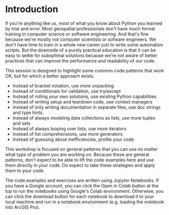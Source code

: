 # Introduction

If you're anything like us, most of what you know about Python you learned by trial and error. Most geospatial professionals don't have much formal training in computer science or software engineering. And that's fine because we're mostly not computer scientists or sofware engineers. We don't have time to train in a whole new career just to write some automation scripts. But the downside of a purely practical education is that it can be easy to settle for suboptimal solutions because we're not aware of better practices that can improve the performance and readability of our code.

This session is designed to highlight some common code patterns that work OK, but for which a better approach exists.

* Instead of bracket notation, use more unpacking
* Instead of conditionals for validation, use try/except
* Instead of rolling your own solutions, use existing Python capabilities 
* Instead of writing setup and teardown code, use context managers 
* Instead of only writing documentation in separate files, use doc strings and type hints.
* Instead of always modeling data collections as lists, use more tuples and sets
* Instead of always looping over lists, use more iterators
* Instead of list comprehensions, use more generators
* Instead of guessing about inefficiencies, profile your code 

This workshop is focused on general patterns that you can use no matter what type of problem you are working on. Because these are general patterns, don't expect to be able to lift the code examples here and use them directly in your code. Do expect to take these strategies and apply them to your code. 

The code examples and exercises are written using Jupyter Notebooks. If you have a Google account, you can click the Open in Colab button at the top to run the notebooks using Google's Colab environment. Otherwise, you can click the download button for each notebook to download it to your local machine and run in a notebook environment (e.g. loading the notebook into ArcGIS Pro). 
